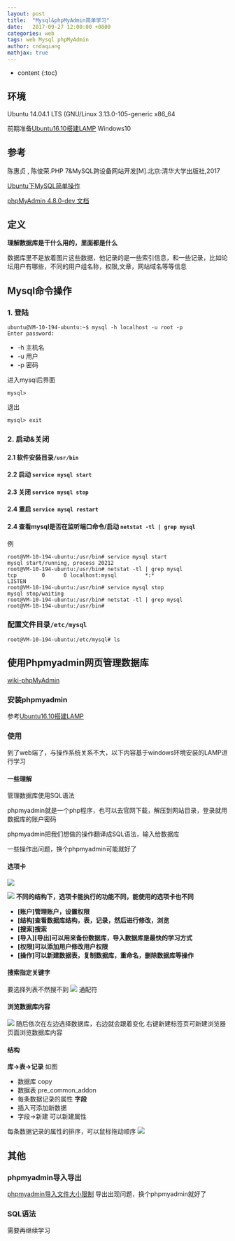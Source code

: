 ```yaml
---
layout: post
title:  "Mysql&phpMyAdmin简单学习"
date:   2017-09-27 12:00:00 +0800
categories: web
tags: web Mysql phpMyAdmin
author: cndaqiang
mathjax: true
---
```

* content
{:toc}






## 环境
Ubuntu 14.04.1 LTS (GNU/Linux 3.13.0-105-generic x86_64

前期准备[Ubuntu16.10搭建LAMP](/2017/09/27/ubuntu1604-lamp/)
Windows10 
## 参考
陈惠贞 , 陈俊荣.PHP 7&MySQL跨设备网站开发[M].北京:清华大学出版社,2017

[Ubuntu下MySQL简单操作](http://www.jianshu.com/p/694d7d0a170b)

[phpMyAdmin 4.8.0-dev 文档](https://docs.phpmyadmin.net/zh_CN/latest/#)
## 定义
**理解数据库是干什么用的，里面都是什么**

数据库里不是放着图片这些数据，他记录的是一些索引信息，和一些记录，比如论坛用户有哪些，不同的用户组名称，权限,文章，网站域名等等信息
## Mysql命令操作
### 1. 登陆
```
ubuntu@VM-10-194-ubuntu:~$ mysql -h localhost -u root -p
Enter password: 
```
- -h 主机名
- -u 用户
- -p 密码

进入mysql后界面
```
mysql> 
```
退出
```
mysql> exit
```
### 2. 启动&关闭 
#### 2.1 软件安装目录`/usr/bin`
#### 2.2 启动 `service mysql start`
#### 2.3 关闭 `service mysql stop`
#### 2.4 重启 `service mysql restart`
#### 2.4 查看mysql是否在监听端口命令/启动 `netstat -tl | grep mysql`

例
```
root@VM-10-194-ubuntu:/usr/bin# service mysql start
mysql start/running, process 20212
root@VM-10-194-ubuntu:/usr/bin# netstat -tl | grep mysql
tcp        0      0 localhost:mysql         *:*                     LISTEN     
root@VM-10-194-ubuntu:/usr/bin# service mysql stop
mysql stop/waiting
root@VM-10-194-ubuntu:/usr/bin# netstat -tl | grep mysql
root@VM-10-194-ubuntu:/usr/bin# 
```

### 配置文件目录`/etc/mysql`

```
root@VM-10-194-ubuntu:/etc/mysql# ls
```

## 使用Phpmyadmin网页管理数据库
[wiki-phpMyAdmin](https://zh.wikipedia.org/wiki/PhpMyAdmin)
### 安装phpmyadmin
参考[Ubuntu16.10搭建LAMP](/2017/09/27/ubuntu1604-lamp/)

### 使用 
到了web端了，与操作系统关系不大，以下内容基于windows环境安装的LAMP进行学习
#### 一些理解
管理数据库使用SQL语法

phpmyadmin就是一个php程序，也可以去官网下载，解压到网站目录，登录就用数据库的账户密码

phpmyadmin把我们想做的操作翻译成SQL语法，输入给数据库

一些操作出问题，换个phpmyadmin可能就好了

#### 选项卡


![](http://upload-images.jianshu.io/upload_images/4575564-6c8daa72d915318f.png?imageMogr2/auto-orient/strip%7CimageView2/2/w/1240)

![](http://upload-images.jianshu.io/upload_images/4575564-02fe259948a1c318.png?imageMogr2/auto-orient/strip%7CimageView2/2/w/1240)
**不同的结构下，选项卡能执行的功能不同，能使用的选项卡也不同**
- **[账户]管理账户，设置权限**
- **[结构]查看数据库结构，表，记录，然后进行修改，浏览**
- **[搜索]搜索**
- **[导入][导出]可以用来备份数据库，导入数据库是最快的学习方式**
- **[权限]可以添加用户修改用户权限**
- **[操作]可以新建数据表，复制数据库，重命名，删除数据库等操作**

#### 搜索指定关键字
要选择列表不然搜不到
![](http://upload-images.jianshu.io/upload_images/4575564-104358253a8e9062.png?imageMogr2/auto-orient/strip%7CimageView2/2/w/1240)
通配符

#### 浏览数据库内容

![](http://upload-images.jianshu.io/upload_images/4575564-b510024ff80e24c4.png?imageMogr2/auto-orient/strip%7CimageView2/2/w/1240)
随后依次在左边选择数据库，右边就会跟着变化
右键新建标签页可新建浏览器页面浏览数据库内容

#### 结构
**库->表->记录**
如图 
- 数据库 copy
- 数据表 pre_common_addon
- 每条数据记录的属性 **字段**
- 插入可添加新数据
- 字段->新建 可以新建属性

每条数据记录的属性的排序，可以鼠标拖动顺序
![](http://upload-images.jianshu.io/upload_images/4575564-a6d3fa383c084262.png?imageMogr2/auto-orient/strip%7CimageView2/2/w/1240)
## 其他
### phpmyadmin导入导出
[phpmyadmin导入文件大小限制](/2017/10/11/phpmyadmin-import/)
导出出现问题，换个phpmyadmin就好了
### SQL语法
需要再继续学习